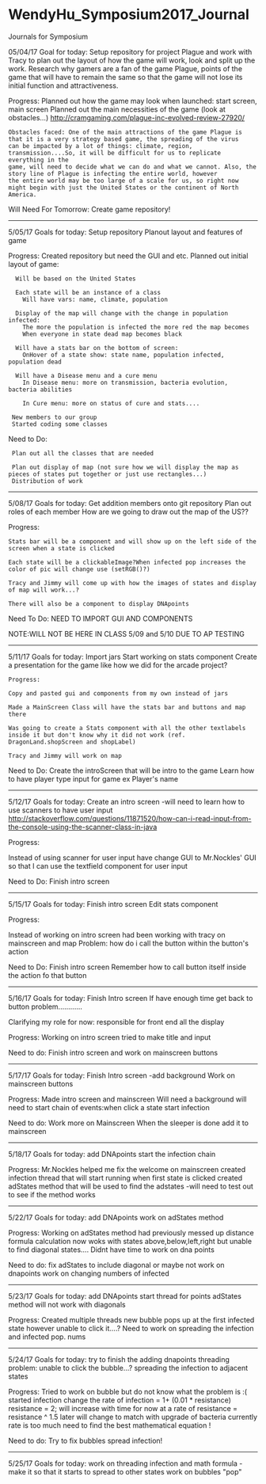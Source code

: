 # WendyHu_Symposium2017_Journal
Journals for Symposium 

05/04/17
Goal for today:
  Setup repository for project Plague and work with Tracy to plan out the layout of how the game will work, look and split up the work.
  Research why gamers are a fan of the game Plague, points of the game that will have to remain the same so that the game will not lose its initial function and attractiveness. 
  
  Progress:
    Planned out how the game may look when launched: start screen, main screen
    Planned out the main necessities of the game (look at obstacles...)
    http://cramgaming.com/plague-inc-evolved-review-27920/
    
    Obstacles faced: One of the main attractions of the game Plague is that it is a very strategy based game, the spreading of the virus 
    can be impacted by a lot of things: climate, region, transmission....So, it will be difficult for us to replicate everything in the 
    game, will need to decide what we can do and what we cannot. Also, the story line of Plague is infecting the entire world, however 
    the entire world may be too large of a scale for us, so right now might begin with just the United States or the continent of North 
    America.

  Will Need For Tomorrow:
    Create game repository! 
    
---------------------------------------------------------------------------------------------------------------------------------------  
5/05/17
Goals for today:
  Setup repository
  Planout layout and features of game

  Progress:
    Created repository but need the GUI and etc. 
    Planned out initial layout of game: 
    
      Will be based on the United States
      
      Each state will be an instance of a class
        Will have vars: name, climate, population
        
      Display of the map will change with the change in population infected: 
        The more the population is infected the more red the map becomes
        When everyone in state dead map becomes black
        
      Will have a stats bar on the bottom of screen:
        OnHover of a state show: state name, population infected, population dead
        
      Will have a Disease menu and a cure menu
        In Disease menu: more on transmission, bacteria evolution, bacteria abilities
        
        In Cure menu: more on status of cure and stats....
     
     New members to our group
     Started coding some classes
     
   Need to Do:
   
     Plan out all the classes that are needed
     
     Plan out display of map (not sure how we will display the map as pieces of states put together or just use rectangles...)
     Distribution of work
     
--------------------------------------------------------------------------------------------------------------------------------------- 
     
5/08/17
Goals for today:
 Get addition members onto git repository
 Plan out roles of each member
 How are we going to draw out the map of the US??
  
  Progress:
  
    Stats bar will be a component and will show up on the left side of the screen when a state is clicked
   
    Each state will be a clickableImage?When infected pop increases the color of pic will change use (setRGB()?)
  
    Tracy and Jimmy will come up with how the images of states and display of map will work...?
   
    There will also be a component to display DNApoints
   
  Need To Do:
    NEED TO IMPORT GUI AND COMPONENTS
  
  NOTE:WILL NOT BE HERE IN CLASS 5/09 and 5/10 DUE TO AP TESTING
    
--------------------------------------------------------------------------------------------------------------------------------------- 

5/11/17
Goals for today:
  Import jars
  Start working on stats component
  Create a presentation for the game like how we did for the arcade project?
  
    Progress:
    
    Copy and pasted gui and components from my own instead of jars
    
    Made a MainScreen Class will have the stats bar and buttons and map there
    
    Was going to create a Stats component with all the other textlabels inside it but don't know why it did not work (ref. DragonLand.shopScreen and shopLabel)
    
    Tracy and Jimmy will work on map 
    
  Need to Do:
    Create the introScreen that will be intro to the game
    Learn how to have player type input for game ex Player's name
    
---------------------------------------------------------------------------------------------------------------------------------------

5/12/17
Goals for today:
  Create an intro screen
  -will need to learn how to use scanners to have user input
  http://stackoverflow.com/questions/11871520/how-can-i-read-input-from-the-console-using-the-scanner-class-in-java
  
  Progress:
  
  Instead of using scanner for user input have change GUI to Mr.Nockles' GUI so that I can use the textfield component for user input
  
  Need to Do:
    Finish intro screen
  
---------------------------------------------------------------------------------------------------------------------------------------

5/15/17
Goals for today:
  Finish intro screen
  Edit stats component
  
  Progress:
  
  Instead of working on intro screen had been working with tracy on mainscreen and map
  Problem: how do i call the button within the button's action
  
  
  Need to Do:
    Finish intro screen
    Remember how to call button itself inside the action fo that button
  
 ---------------------------------------------------------------------------------------------------------------------------------------
 
 5/16/17
 Goals for today:
  Finish Intro screen
  If have enough time get back to button problem............
  
  Clarifying my role for now: responsible for front end all the display
  
  Progress:
    Working on intro screen tried to make title and input
    
  Need to do:
    Finish intro screen and work on mainscreen buttons
    
 ---------------------------------------------------------------------------------------------------------------------------------------
     
  5/17/17
  Goals for today:
    Finish Intro screen
    -add background
    Work on mainscreen buttons

  Progress:
    Made intro screen and mainscreen
    Will need a background
    will need to start chain of events:when click a state  start infection
    
  Need to do:
    Work more on Mainscreen
    When the sleeper is done add it to mainscreen

---------------------------------------------------------------------------------------------------------------------------------------

5/18/17
Goals for today:
  add DNApoints
  start the infection chain
  
Progress:
  Mr.Nockles helped me fix the welcome on mainscreen
  created infection thread that will start running when first state is clicked
  created adStates method that will be used to find the adstates 
  -will need to test out to see if the method works
  
---------------------------------------------------------------------------------------------------------------------------------------

5/22/17
Goals for today:
  add DNApoints
  work on adStates method
  
Progress:
  Working on adStates method had previously messed up distance formula calculation now woks with states above,below,left,right but unable to find diagonal states....
  Didnt have time to work on dna points
  
  Need to do:
    fix adStates to include diagonal or maybe not
    work on dnapoints
    work on changing numbers of infected
    
 ---------------------------------------------------------------------------------------------------------------------------------------
 
 5/23/17
 Goals for today:
  add DNApoints start thread for points
  adStates method will not work with diagonals
  
  Progress:
    Created multiple threads new bubble pops up at the first infected state however unable to click it....?
    Need to work on spreading the infection and infected pop. nums
    
 ---------------------------------------------------------------------------------------------------------------------------------------
  
  5/24/17
  Goals for today:
    try to finish the adding dnapoints threading problem: unable to click the bubble...?
    spreading the infection to adjacent states
    
  Progress:
    Tried to work on bubble but do not know what the problem is :(
    started infection change the rate of infection = 1+ (0.01 * resistance)
      resistance = 2; will increase with time for now at a rate of resistance = resistance ^ 1.5  later will change to match with upgrade of bacteria
      currently rate is too much need to find the best mathematical equation !
      
  Need to do:
    Try to fix bubbles
    spread infection!
    
 ---------------------------------------------------------------------------------------------------------------------------------------

5/25/17 
Goals for today:
  work on threading infection and math formula
  -make it so that it starts to spread to other states
  work on bubbles "pop"
  
